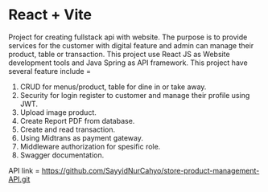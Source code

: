 # React + Vite

Project for creating fullstack api with website. The purpose is to provide services for the customer with digital feature and admin can manage their product, table or transaction. This project use React JS as Website development tools and Java Spring as API framework. This project have several feature include =
1. CRUD for menus/product, table for dine in or take away.
2. Security for login register to customer and manage their profile using JWT.
3. Upload image product.
4. Create Report PDF from database.
5. Create and read transaction.
6. Using Midtrans as payment gateway.
7. Middleware authorization for spesific role.
8. Swagger documentation.

API link = https://github.com/SayyidNurCahyo/store-product-management-API.git
